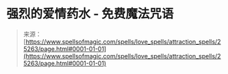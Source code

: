 <!--yml

category: 未分类

date: 2024-06-12 19:12:02

-->

# 强烈的爱情药水 - 免费魔法咒语

> 来源：[https://www.spellsofmagic.com/spells/love_spells/attraction_spells/25263/page.html#0001-01-01](https://www.spellsofmagic.com/spells/love_spells/attraction_spells/25263/page.html#0001-01-01)

